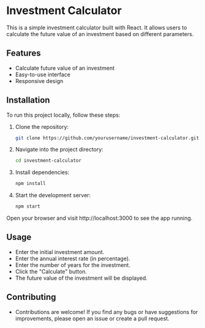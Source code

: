# Investment Calculator

This is a simple investment calculator built with React. It allows users to calculate the future value of an investment based on different parameters.

## Features

- Calculate future value of an investment
- Easy-to-use interface
- Responsive design

## Installation

To run this project locally, follow these steps:

1. Clone the repository:

   ```bash
   git clone https://github.com/yourusername/investment-calculator.git
   
2. Navigate into the project directory:

   ```bash
   cd investment-calculator

3. Install dependencies:

   ```bash
   npm install

4. Start the development server:

   ```bash
   npm start

Open your browser and visit http://localhost:3000 to see the app running.

## Usage

- Enter the initial investment amount.
- Enter the annual interest rate (in percentage).
- Enter the number of years for the investment.
- Click the "Calculate" button.
- The future value of the investment will be displayed.
  
## Contributing
- Contributions are welcome! If you find any bugs or have suggestions for improvements, please open an issue or create a pull request.


